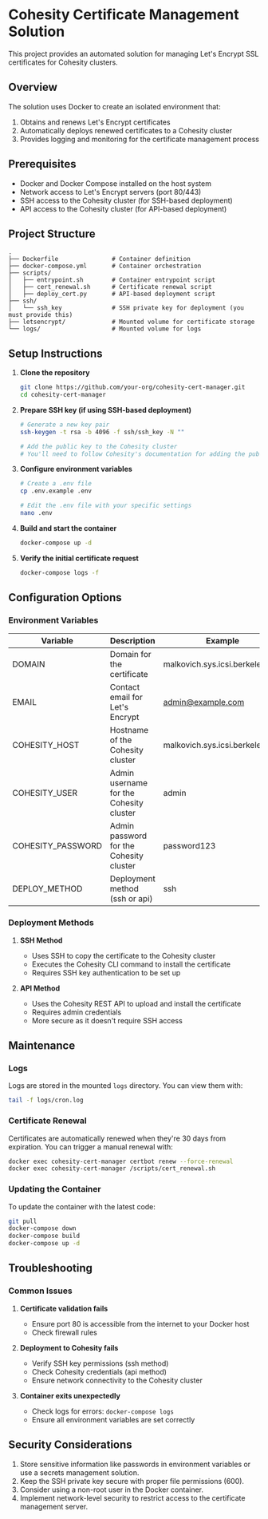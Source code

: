 # Cohesity Certificate Management Solution

This project provides an automated solution for managing Let's Encrypt SSL certificates for Cohesity clusters.

## Overview

The solution uses Docker to create an isolated environment that:
1. Obtains and renews Let's Encrypt certificates
2. Automatically deploys renewed certificates to a Cohesity cluster
3. Provides logging and monitoring for the certificate management process

## Prerequisites

- Docker and Docker Compose installed on the host system
- Network access to Let's Encrypt servers (port 80/443)
- SSH access to the Cohesity cluster (for SSH-based deployment)
- API access to the Cohesity cluster (for API-based deployment)

## Project Structure

```
.
├── Dockerfile               # Container definition
├── docker-compose.yml       # Container orchestration
├── scripts/
│   ├── entrypoint.sh        # Container entrypoint script
│   ├── cert_renewal.sh      # Certificate renewal script
│   ├── deploy_cert.py       # API-based deployment script
├── ssh/
│   └── ssh_key              # SSH private key for deployment (you must provide this)
├── letsencrypt/             # Mounted volume for certificate storage
└── logs/                    # Mounted volume for logs
```

## Setup Instructions

1. **Clone the repository**

   ```bash
   git clone https://github.com/your-org/cohesity-cert-manager.git
   cd cohesity-cert-manager
   ```

2. **Prepare SSH key (if using SSH-based deployment)**

   ```bash
   # Generate a new key pair
   ssh-keygen -t rsa -b 4096 -f ssh/ssh_key -N ""
   
   # Add the public key to the Cohesity cluster
   # You'll need to follow Cohesity's documentation for adding the public key
   ```

3. **Configure environment variables**

   ```bash
   # Create a .env file
   cp .env.example .env
   
   # Edit the .env file with your specific settings
   nano .env
   ```

4. **Build and start the container**

   ```bash
   docker-compose up -d
   ```

5. **Verify the initial certificate request**

   ```bash
   docker-compose logs -f
   ```

## Configuration Options

### Environment Variables

| Variable | Description | Example |
|----------|-------------|---------|
| DOMAIN | Domain for the certificate | malkovich.sys.icsi.berkeley.edu |
| EMAIL | Contact email for Let's Encrypt | admin@example.com |
| COHESITY_HOST | Hostname of the Cohesity cluster | malkovich.sys.icsi.berkeley.edu |
| COHESITY_USER | Admin username for the Cohesity cluster | admin |
| COHESITY_PASSWORD | Admin password for the Cohesity cluster | password123 |
| DEPLOY_METHOD | Deployment method (ssh or api) | ssh |

### Deployment Methods

1. **SSH Method**
   - Uses SSH to copy the certificate to the Cohesity cluster
   - Executes the Cohesity CLI command to install the certificate
   - Requires SSH key authentication to be set up

2. **API Method**
   - Uses the Cohesity REST API to upload and install the certificate
   - Requires admin credentials
   - More secure as it doesn't require SSH access

## Maintenance

### Logs

Logs are stored in the mounted `logs` directory. You can view them with:

```bash
tail -f logs/cron.log
```

### Certificate Renewal

Certificates are automatically renewed when they're 30 days from expiration. You can trigger a manual renewal with:

```bash
docker exec cohesity-cert-manager certbot renew --force-renewal
docker exec cohesity-cert-manager /scripts/cert_renewal.sh
```

### Updating the Container

To update the container with the latest code:

```bash
git pull
docker-compose down
docker-compose build
docker-compose up -d
```

## Troubleshooting

### Common Issues

1. **Certificate validation fails**
   - Ensure port 80 is accessible from the internet to your Docker host
   - Check firewall rules

2. **Deployment to Cohesity fails**
   - Verify SSH key permissions (ssh method)
   - Check Cohesity credentials (api method)
   - Ensure network connectivity to the Cohesity cluster

3. **Container exits unexpectedly**
   - Check logs for errors: `docker-compose logs`
   - Ensure all environment variables are set correctly

## Security Considerations

1. Store sensitive information like passwords in environment variables or use a secrets management solution.
2. Keep the SSH private key secure with proper file permissions (600).
3. Consider using a non-root user in the Docker container.
4. Implement network-level security to restrict access to the certificate management server.
